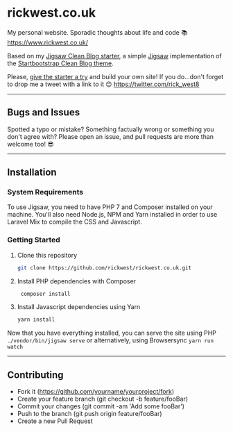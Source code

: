 # rickwest.co.uk

My personal website. Sporadic thoughts about life and code 📚 https://www.rickwest.co.uk/

Based on my [Jigsaw Clean Blog starter](https://github.com/rickwest/jigsaw-clean-blog), a simple [Jigsaw](https://jigsaw.tighten.co/) implementation of the [Startbootstrap Clean Blog theme](https://startbootstrap.com/template-overviews/clean-blog/).  

Please, [give the starter a try](https://github.com/rickwest/jigsaw-clean-blog) and build your own site! If you do...don't forget to drop me a tweet with a link to it 😊 https://twitter.com/rick_west8     

--- 
 
## Bugs and Issues
Spotted a typo or mistake? Something factually wrong or something you don't agree with? Please open an issue, and pull requests are more than welcome too! 😎

---

## Installation

### System Requirements
To use Jigsaw, you need to have PHP 7 and Composer installed on your machine. You'll also need Node.js, NPM and Yarn installed in order to use Laravel Mix to compile the CSS and Javascript.

### Getting Started

1. Clone this repository
    ``` bash 
    git clone https://github.com/rickwest/rickwest.co.uk.git
    ```

2. Install PHP dependencies with Composer
   
   ``` bash 
    composer install
    ```
3. Install Javascript dependencies using Yarn
    
    ``` bash 
    yarn install
    ```

Now that you have everything installed, you can serve the site using PHP ``` ./vendor/bin/jigsaw serve ``` or alternatively, using Browsersync ``` yarn run watch ```

---

## Contributing

- Fork it (https://github.com/yourname/yourproject/fork)
- Create your feature branch (git checkout -b feature/fooBar)
- Commit your changes (git commit -am 'Add some fooBar')
- Push to the branch (git push origin feature/fooBar)
- Create a new Pull Request
